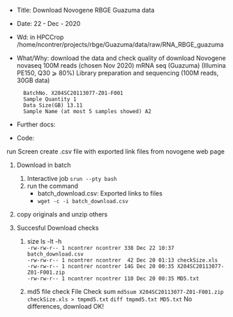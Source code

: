 
- Title: Download Novogene RBGE Guazuma data
- Date: 22 - Dec - 2020
- Wd: in HPCCrop /home/ncontrer/projects/rbge/Guazuma/data/raw/RNA_RBGE_guazuma

- What/Why: download the data and check quality of download
		Novogene
		novaseq	100M reads (chosen Nov 2020)
		mRNA seq (Guazuma) (Illumina PE150, Q30 ⩾ 80%)
		Library preparation and sequencing (100M reads, 30GB data)

		BatchNo. X204SC20113077-Z01-F001
		Sample Quantity 1
		Data Size(GB) 13.11
		Sample Name (at most 5 samples showed) A2

- Further docs:
- Code: 

run Screen
create .csv file with exported link files from novogene web page

1. Download in batch
	1. Interactive job `srun --pty bash`
	2. run the command
		- batch_download.csv: Exported links to files
		- `wget -c -i batch_download.csv`
 
2. copy originals and unzip others

3. Succesful Download checks
	1. size ls -lt -h
<br>`-rw-rw-r-- 1 ncontrer ncontrer 338 Dec 22 10:37 batch_download.csv`
<br>`-rw-rw-r-- 1 ncontrer ncontrer  42 Dec 20 01:13 checkSize.xls`
<br>`-rw-rw-r-- 1 ncontrer ncontrer 14G Dec 20 00:35 X204SC20113077-Z01-F001.zip`
<br>`-rw-rw-r-- 1 ncontrer ncontrer 110 Dec 20 00:35 MD5.txt`

	2. md5 file check
	 File Check sum
        `md5sum	X204SC20113077-Z01-F001.zip checkSize.xls > tmpmd5.txt`
        `diff tmpmd5.txt MD5.txt`
        No differences,	download OK!
